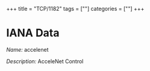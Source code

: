 +++
title = "TCP/1182"
tags = [""]
categories = [""]
+++

# IANA Data

_Name:_ accelenet

_Description:_ AcceleNet Control


